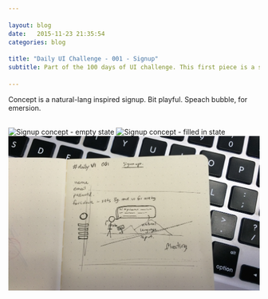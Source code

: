 ```yaml
---

layout: blog
date:   2015-11-23 21:35:54
categories: blog

title: "Daily UI Challenge - 001 - Signup"
subtitle: Part of the 100 days of UI challenge. This first piece is a signup concept.

---
```


Concept is a natural-lang inspired signup. Bit playful. Speach bubble, for emersion. 

<br>

<img class="item w1" src="../img/dailyui/001-signup-empty.png" alt="Signup concept - empty state"/>
<img class="item w1" src="../img/dailyui/001-signup-filled.png" alt="Signup concept - filled in state"/>
<img class="item w1" src="../img/dailyui/001-signup-sketch.jpg" alt="Signup concept - quick paper sketch"/>